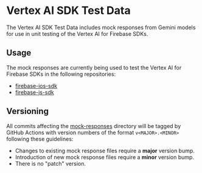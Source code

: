 # Vertex AI SDK Test Data
The Vertex AI SDK Test Data includes mock responses from Gemini models for use
in unit testing of the Vertex AI for Firebase SDKs.

## Usage
The mock responses are currently being used to test the Vertex AI for Firebase
SDKs in the following repositories:
- [firebase-ios-sdk](https://github.com/firebase/firebase-ios-sdk/)
- [firebase-js-sdk](https://github.com/firebase/firebase-js-sdk/)

## Versioning
All commits affecting the [mock-responses](mock-responses) directory will be
tagged by GitHub Actions with version numbers of the format `v<MAJOR>.<MINOR>`
following these guidelines:
- Changes to existing mock response files require a **major** version bump.
- Introduction of new mock response files require a **minor** version bump.
- There is no "patch" version.
